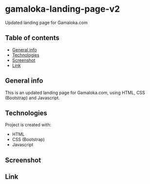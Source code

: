 # gamaloka-landing-page-v2
Updated landing page for Gamaloka.com 

## Table of contents
* [General info](#general-info)
* [Technologies](#technologies)
* [Screenshot](#screenshot)
* [Link](#link)

## General info
This is an updated landing page for Gamaloka.com, using HTML, CSS (Bootstrap) and Javascript.

## Technologies
Project is created with:
* HTML
* CSS (Bootstrap)
* Javascript
	
## Screenshot


## Link